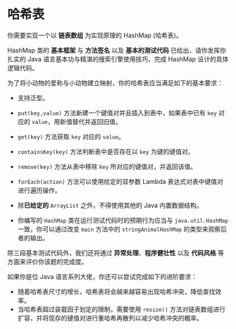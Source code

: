 # 哈希表

你需要实现一个以 **链表数组** 为实现原理的 HashMap (哈希表)。

HashMap 类的 **基本框架** 与 **方法签名** 以及 **基本的测试代码** 已给出，请你发挥你扎实的 Java 语言基本功与精湛的搜索引擎使用技巧，完成 HashMap 设计的具体逻辑代码。



为了将小动物的爱称与小动物建立映射，你的哈希表应当满足如下的基本要求：

- 支持泛型。

- `put(key,value)` 方法新建一个键值对并且插入到表中，如果表中已有 `key` 对应的 `value`，用新值替代并返回旧值。

- `get(key)` 方法获取 `key` 对应的 `value`。

- `containsKey(key)` 方法判断表中是否存在以 `key` 为键的键值对。

- `remove(key)` 方法从表中移除 `key` 所对应的键值对，并返回该值。

- `forEach(action)` 方法可以使用给定的双参数 Lambda 表达式对表中键值对进行遍历操作。

- 除**已给定的** `ArrayList` 之外，不得使用其他的 Java 内置数据结构。

- 你编写的 `HashMap` 类在运行测试代码时的预期行为应当与 `java.util.HashMap` 一致，你可以通过改变 `main` 方法中的 `stringAnimalHashMap` 的类型来观察后者的输出。

  

除三段基本测试代码外，我们还将通过 **异常处理**、**程序健壮性** 以及 **代码风格** 等方面来评价你该题的完成度。



如果你是位 Java 语言系列大佬，你还可以尝试完成如下的进阶要求：

- 随着哈希表尺寸的增长，哈希表将会越来越容易出现哈希冲突，降低查找效率。
- 当哈希表超过装载因子划定的限制，需要使用 `resize()` 方法对链表数组进行扩容，并将现存的键值对进行重哈希再散列以减少哈希冲突的概率。

